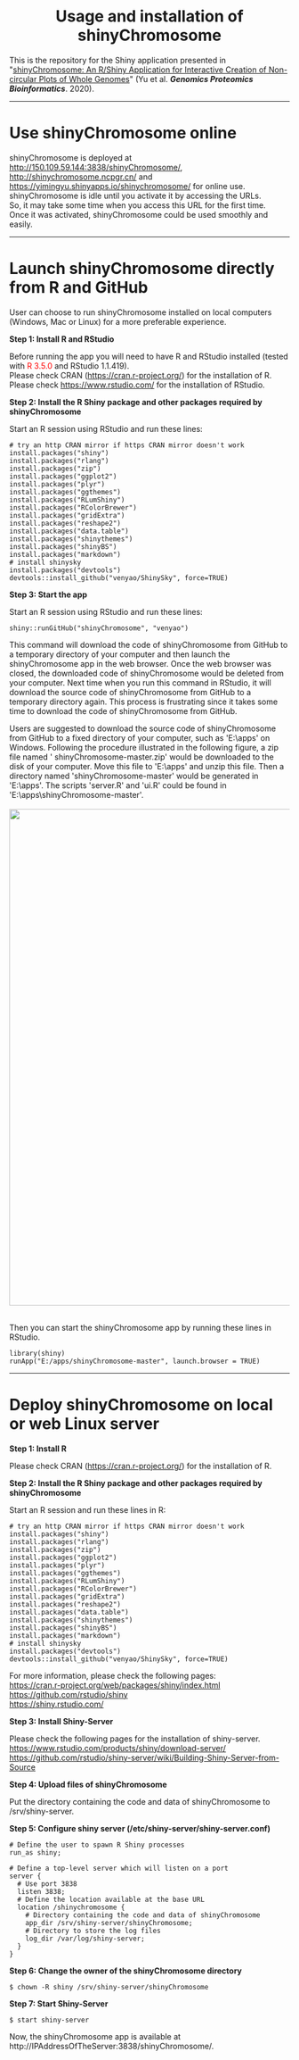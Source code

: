 <h1><center> Usage and installation of shinyChromosome </center></h1>

This is the repository for the Shiny application presented
in "<a href="https://doi.org/10.1016/j.gpb.2019.07.003" target="_blank">shinyChromosome: An R/Shiny Application for
Interactive Creation of Non-circular Plots of Whole Genomes</a>" (Yu et al. ***Genomics Proteomics Bioinformatics***.
2020).

*****

# Use shinyChromosome online

shinyChromosome is deployed at http://150.109.59.144:3838/shinyChromosome/, http://shinychromosome.ncpgr.cn/
and https://yimingyu.shinyapps.io/shinychromosome/ for online use.  
shinyChromosome is idle until you activate it by accessing the URLs.  
So, it may take some time when you access this URL for the first time.   
Once it was activated, shinyChromosome could be used smoothly and easily.

*****

# Launch shinyChromosome directly from R and GitHub

User can choose to run shinyChromosome installed on local computers (Windows, Mac or Linux) for a more preferable
experience.

**Step 1: Install R and RStudio**

Before running the app you will need to have R and RStudio installed (tested with <font color="red">R 3.5.0</font> and
RStudio 1.1.419).  
Please check CRAN (https://cran.r-project.org/) for the installation of R.  
Please check https://www.rstudio.com/ for the installation of RStudio.

**Step 2: Install the R Shiny package and other packages required by shinyChromosome**

Start an R session using RStudio and run these lines:

```
# try an http CRAN mirror if https CRAN mirror doesn't work
install.packages("shiny")
install.packages("rlang")
install.packages("zip")
install.packages("ggplot2")
install.packages("plyr")
install.packages("ggthemes")
install.packages("RLumShiny")
install.packages("RColorBrewer")
install.packages("gridExtra")
install.packages("reshape2")
install.packages("data.table")
install.packages("shinythemes")
install.packages("shinyBS")
install.packages("markdown")
# install shinysky  
install.packages("devtools")  
devtools::install_github("venyao/ShinySky", force=TRUE)  
```

**Step 3: Start the app**

Start an R session using RStudio and run these lines:

```
shiny::runGitHub("shinyChromosome", "venyao")  
```

This command will download the code of shinyChromosome from GitHub to a temporary directory of your computer and then
launch the shinyChromosome app in the web browser. Once the web browser was closed, the downloaded code of
shinyChromosome would be deleted from your computer. Next time when you run this command in RStudio, it will download
the source code of shinyChromosome from GitHub to a temporary directory again. This process is frustrating since it
takes some time to download the code of shinyChromosome from GitHub.

Users are suggested to download the source code of shinyChromosome from GitHub to a fixed directory of your computer,
such as 'E:\apps' on Windows. Following the procedure illustrated in the following figure, a zip file named '
shinyChromosome-master.zip' would be downloaded to the disk of your computer. Move this file to 'E:\apps' and unzip this
file. Then a directory named 'shinyChromosome-master' would be generated in 'E:\apps'. The scripts 'server.R' and 'ui.R'
could be found in 'E:\apps\shinyChromosome-master'.  
<br>
<img src="shinyChromosome.png" width="890"/>  
<br>

Then you can start the shinyChromosome app by running these lines in RStudio.

```
library(shiny)
runApp("E:/apps/shinyChromosome-master", launch.browser = TRUE)
```

*****

# Deploy shinyChromosome on local or web Linux server

**Step 1: Install R**

Please check CRAN (https://cran.r-project.org/) for the installation of R.

**Step 2: Install the R Shiny package and other packages required by shinyChromosome**

Start an R session and run these lines in R:

```
# try an http CRAN mirror if https CRAN mirror doesn't work  
install.packages("shiny")
install.packages("rlang")
install.packages("zip")
install.packages("ggplot2")
install.packages("plyr")
install.packages("ggthemes")
install.packages("RLumShiny")
install.packages("RColorBrewer")
install.packages("gridExtra")
install.packages("reshape2")
install.packages("data.table")
install.packages("shinythemes")
install.packages("shinyBS")
install.packages("markdown")
# install shinysky  
install.packages("devtools")  
devtools::install_github("venyao/ShinySky", force=TRUE)  
```

For more information, please check the following pages:  
https://cran.r-project.org/web/packages/shiny/index.html  
https://github.com/rstudio/shiny  
https://shiny.rstudio.com/

**Step 3: Install Shiny-Server**

Please check the following pages for the installation of shiny-server.  
https://www.rstudio.com/products/shiny/download-server/  
https://github.com/rstudio/shiny-server/wiki/Building-Shiny-Server-from-Source

**Step 4: Upload files of shinyChromosome**

Put the directory containing the code and data of shinyChromosome to /srv/shiny-server.

**Step 5: Configure shiny server (/etc/shiny-server/shiny-server.conf)**

```
# Define the user to spawn R Shiny processes
run_as shiny;

# Define a top-level server which will listen on a port
server {  
  # Use port 3838  
  listen 3838;  
  # Define the location available at the base URL  
  location /shinychromosome {  
    # Directory containing the code and data of shinyChromosome  
    app_dir /srv/shiny-server/shinyChromosome;  
    # Directory to store the log files  
    log_dir /var/log/shiny-server;  
  }  
}  
```

**Step 6: Change the owner of the shinyChromosome directory**

```
$ chown -R shiny /srv/shiny-server/shinyChromosome  
```

**Step 7: Start Shiny-Server**

```
$ start shiny-server  
```

Now, the shinyChromosome app is available at http://IPAddressOfTheServer:3838/shinyChromosome/.  


